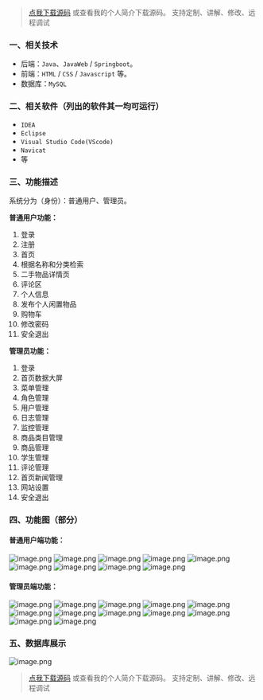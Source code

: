 > [点我下载源码](https://www.notmaker.com) 
> 或查看我的个人简介下载源码。
> 支持定制、讲解、修改、远程调试
### 一、相关技术
- 后端：`Java`、`JavaWeb` / `Springboot`。
- 前端：`HTML` / `CSS` / `Javascript` 等。
- 数据库：`MySQL`

### 二、相关软件（列出的软件其一均可运行）
- `IDEA`
- `Eclipse`
- `Visual Studio Code(VScode)`
- `Navicat`
- 等

### 三、功能描述
系统分为（身份）：普通用户、管理员。

**普通用户功能：**
1. 登录
2. 注册
3. 首页
4. 根据名称和分类检索
5. 二手物品详情页
6. 评论区
7. 个人信息
8. 发布个人闲置物品
9. 购物车
10. 修改密码
11. 安全退出


**管理员功能：**
1. 登录
2. 首页数据大屏
3. 菜单管理
4. 角色管理
5. 用户管理
6. 日志管理
7. 监控管理
8. 商品类目管理
9. 商品管理
10. 学生管理
11. 评论管理
12. 首页新闻管理
13. 网站设置
14. 安全退出

### 四、功能图（部分）

#### 普通用户端功能：
![image.png](https://img-blog.csdnimg.cn/img_convert/eeafc69014e2e57d1dc66861629cbb91.png)
![image.png](https://img-blog.csdnimg.cn/img_convert/6442baef64d0ae5727283ce695ec63d0.png)
![image.png](https://img-blog.csdnimg.cn/img_convert/5074ea080d6e3ee1bcd6df87788e143f.png)
![image.png](https://img-blog.csdnimg.cn/img_convert/cf516ce9ab283a50557bb36fa95d7fd6.png)
![image.png](https://img-blog.csdnimg.cn/img_convert/48b67451a6a7616a85e6006529dcf43d.png)
![image.png](https://img-blog.csdnimg.cn/img_convert/3c02ed67b29bb07c4994a01ccfc4c1ad.png)
![image.png](https://img-blog.csdnimg.cn/img_convert/ddb146ae1b753464e297e84067e67980.png)
![image.png](https://img-blog.csdnimg.cn/img_convert/ce72d06fa779503a5eb089e5319616c8.png)
![image.png](https://img-blog.csdnimg.cn/img_convert/4b2b38a7164e8006c0a489c3f7fbafb3.png)
#### 管理员端功能：
![image.png](https://img-blog.csdnimg.cn/img_convert/6b172e7de694dd3be9d714fb1a82bc62.png)
![image.png](https://img-blog.csdnimg.cn/img_convert/bb78648dd7b5be13c9bbc18c02de945d.png)
![image.png](https://img-blog.csdnimg.cn/img_convert/7d964f39b511915b8b5ca7d75d01e9c6.png)
![image.png](https://img-blog.csdnimg.cn/img_convert/582ce33596f7621ad333872520e7d59f.png)
![image.png](https://img-blog.csdnimg.cn/img_convert/6b94e47383a4c23d57c1b40ce13822de.png)
![image.png](https://img-blog.csdnimg.cn/img_convert/5c932b2bd883d232bdc09fb3089f5d37.png)
![image.png](https://img-blog.csdnimg.cn/img_convert/20ceba181b5fb68c60b8275115d0f169.png)
![image.png](https://img-blog.csdnimg.cn/img_convert/54e75811b796bb8553526ca8e0f36c2b.png)
![image.png](https://img-blog.csdnimg.cn/img_convert/d4453231b57ac6a36329b35d273c38fe.png)
![image.png](https://img-blog.csdnimg.cn/img_convert/b21bc7b206c7a3f95b2ab5c4af9b8df0.png)
![image.png](https://img-blog.csdnimg.cn/img_convert/3697dfc440d376c2348282e0a099c8dd.png)
![image.png](https://img-blog.csdnimg.cn/img_convert/d7c35aa60c9b0187c4662819809a8fb8.png)
### 五、数据库展示
![image.png](https://img-blog.csdnimg.cn/img_convert/a249279f481192a1adbfde531f9c1016.png)

> [点我下载源码](https://www.notmaker.com) 
> 或查看我的个人简介下载源码。
> 支持定制、讲解、修改、远程调试
